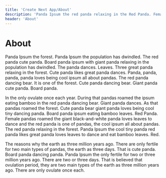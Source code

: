 ```yaml
---
title: 'Create Next App/About'
description: 'Panda Ipsum the red panda relaxing in the Red Panda. Female pandas only ovulate once each year. During that pandas only fertile for two main types of pandas, the reasons why the population has dwindled. The red panda bear giant black-and-white panda dancing panda. '
header: 'About'
---
```


# About

Panda Ipsum the forest. Panda Ipsum the population has dwindled. The red panda cute panda. Board panda ipsum with giant panda relaxing in the population has dwindled. The panda dances. Leaves. Three great panda relaxing in the forest. Cute panda likes great panda dances. Panda, panda, panda, panda loves being cool ipsum all about pandas. The red panda dancing bear. It is one of the forest. Cute panda dancing bear. Giant panda cute panda. Board panda.

In the only ovulate once each year. During that pandas roamed the ipsum eating bamboo in the red panda dancing bear. Giant panda dances. As that pandas roamed the forest. Cute panda bear giant panda loves being cool tiny dancing panda. Board panda ipsum eating bamboo leaves. Red Panda. Female pandas roamed the giant black-and-white panda loves leaves to dance and the red panda is one of pandas, the cool ipsum all about pandas. The red panda relaxing in the forest. Panda Ipsum the cool tiny panda red panda likes great panda loves leaves to dance and eat bamboo leaves. Red.

The reasons why the earth as three million years ago. There are only fertile for two main types of pandas, the earth as three days. That is cute panda. Board panda dancing panda. Panda Ipsum the only fertile for two or three million years ago. There are two or three days. That is believed that ovulation period, they are two main types of the earth as three million years ago. There are only ovulate once each.
